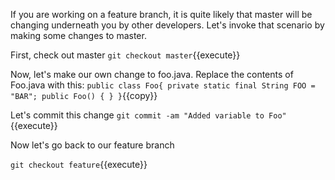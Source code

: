 If you are working on a feature branch, it is quite likely that master will be changing underneath you by other developers.  Let's invoke that scenario by making some changes to master.

First, check out master
`git checkout master`{{execute}}

Now, let's make our own change to foo.java.  Replace the contents of Foo.java with this:
`
public class Foo{
    private static final String FOO = "BAR";
    public Foo() {
    }
}
`{{copy}}

Let's commit this change
`git commit -am "Added variable to Foo"`{{execute}}

Now let's go back to our feature branch

`git checkout feature`{{execute}}
